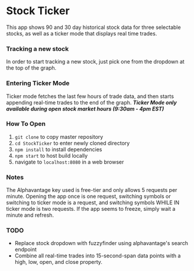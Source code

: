 # Stock Ticker

This app shows 90 and 30 day historical stock data for three selectable stocks, as well as a ticker mode that displays real time trades.  

### Tracking a new stock

In order to start tracking a new stock, just pick one from the dropdown at the top of the graph.

### Entering Ticker Mode

Ticker mode fetches the last few hours of trade data, and then starts appending real-time trades to the end of the graph.  __*Ticker Mode only available during open stock market hours (9:30am - 4pm EST)*__

### How To Open

1) `git clone` to copy master repository 
2) `cd StockTicker` to enter newly cloned directory
3) `npm install` to install dependencies
4) `npm start` to host build locally 
5) navigate to `localhost:8080` in a web browser

### Notes

The Alphavantage key used is free-tier and only allows 5 requests per minute.  Opening the app once is one request, switching symbols or switching to ticker mode is a request, and switching symbols WHILE IN ticker mode is two requests. If the app seems to freeze, simply wait a minute and refresh.  

### TODO

* Replace stock dropdown with fuzzyfinder using alphavantage's search endpoint
* Combine all real-time trades into 15-second-span data points with a high, low, open, and close property.  
